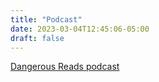 ```yaml
---
title: "Podcast"
date: 2023-03-04T12:45:06-05:00
draft: false
---
```


[Dangerous Reads podcast](https://rumble.com/c/c-2464730)
